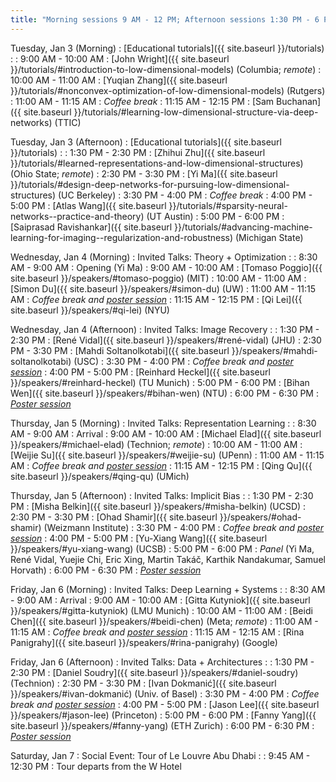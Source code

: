 ```yaml
---
title: "Morning sessions 9 AM - 12 PM; Afternoon sessions 1:30 PM - 6 PM"
---
```


Tuesday, Jan 3 (Morning)
: [Educational tutorials]({{ site.baseurl }}/tutorials)
   : 
: 9:00 AM - 10:00 AM
   : [John Wright]({{ site.baseurl }}/tutorials/#introduction-to-low-dimensional-models) (Columbia; *remote*)
: 10:00 AM - 11:00 AM
   : [Yuqian Zhang]({{ site.baseurl }}/tutorials/#nonconvex-optimization-of-low-dimensional-models) (Rutgers)
: 11:00 AM - 11:15 AM
   : *Coffee break*
: 11:15 AM - 12:15 PM
   : [Sam Buchanan]({{ site.baseurl }}/tutorials/#learning-low-dimensional-structure-via-deep-networks) (TTIC)


Tuesday, Jan 3 (Afternoon)
: [Educational tutorials]({{ site.baseurl }}/tutorials)
   : 
: 1:30 PM - 2:30 PM
   : [Zhihui Zhu]({{ site.baseurl }}/tutorials/#learned-representations-and-low-dimensional-structures) (Ohio State; *remote*)
: 2:30 PM - 3:30 PM
   : [Yi Ma]({{ site.baseurl }}/tutorials/#design-deep-networks-for-pursuing-low-dimensional-structures) (UC Berkeley)
: 3:30 PM - 4:00 PM
   : *Coffee break*
: 4:00 PM - 5:00 PM
   : [Atlas Wang]({{ site.baseurl }}/tutorials/#sparsity-neural-networks--practice-and-theory) (UT Austin)
: 5:00 PM - 6:00 PM
   : [Saiprasad Ravishankar]({{ site.baseurl }}/tutorials/#advancing-machine-learning-for-imaging--regularization-and-robustness) (Michigan State)

Wednesday, Jan 4 (Morning)
: Invited Talks: Theory + Optimization
   : 
: 8:30 AM - 9:00 AM
   : Opening (Yi Ma)
: 9:00 AM - 10:00 AM
   : [Tomaso Poggio]({{ site.baseurl }}/speakers/#tomaso-poggio) (MIT)
: 10:00 AM - 11:00 AM
   : [Simon Du]({{ site.baseurl }}/speakers/#simon-du) (UW)
: 11:00 AM - 11:15 AM
   : *Coffee break and [poster session]({{site.baseurl}}/posters/#wednesday-january-4th)*
: 11:15 AM - 12:15 PM
   : [Qi Lei]({{ site.baseurl }}/speakers/#qi-lei) (NYU)

Wednesday, Jan 4 (Afternoon)
: Invited Talks: Image Recovery
   : 
: 1:30 PM - 2:30 PM
   : [René Vidal]({{ site.baseurl }}/speakers/#rené-vidal) (JHU)
: 2:30 PM - 3:30 PM
   : [Mahdi Soltanolkotabi]({{ site.baseurl }}/speakers/#mahdi-soltanolkotabi) (USC)
: 3:30 PM - 4:00 PM
   : *Coffee break and [poster session]({{site.baseurl}}/posters/#wednesday-january-4th)*
: 4:00 PM - 5:00 PM
   : [Reinhard Heckel]({{ site.baseurl }}/speakers/#reinhard-heckel) (TU Munich)
: 5:00 PM - 6:00 PM
   : [Bihan Wen]({{ site.baseurl }}/speakers/#bihan-wen) (NTU)
: 6:00 PM - 6:30 PM
   : *[Poster session]({{site.baseurl}}/posters/#wednesday-january-4th)*

Thursday, Jan 5 (Morning)
: Invited Talks: Representation Learning
   : 
: 8:30 AM - 9:00 AM
   : Arrival
: 9:00 AM - 10:00 AM
   : [Michael Elad]({{ site.baseurl }}/speakers/#michael-elad) (Technion; *remote*)
: 10:00 AM - 11:00 AM
   : [Weijie Su]({{ site.baseurl }}/speakers/#weijie-su) (UPenn)
: 11:00 AM - 11:15 AM
   : *Coffee break and [poster session]({{site.baseurl}}/posters/#thursday-january-5th)*
: 11:15 AM - 12:15 PM
   : [Qing Qu]({{ site.baseurl }}/speakers/#qing-qu) (UMich)

Thursday, Jan 5 (Afternoon)
: Invited Talks: Implicit Bias
   : 
: 1:30 PM - 2:30 PM
   : [Misha Belkin]({{ site.baseurl }}/speakers/#misha-belkin) (UCSD)
: 2:30 PM - 3:30 PM
   : [Ohad Shamir]({{ site.baseurl }}/speakers/#ohad-shamir) (Weizmann Institute)
: 3:30 PM - 4:00 PM
   : *Coffee break and [poster session]({{site.baseurl}}/posters/#thursday-january-5th)*
: 4:00 PM - 5:00 PM
   : [Yu-Xiang Wang]({{ site.baseurl }}/speakers/#yu-xiang-wang) (UCSB)
: 5:00 PM - 6:00 PM
   : *Panel* (Yi Ma, René Vidal, Yuejie Chi, Eric Xing, Martin Takáč, Karthik Nandakumar, Samuel Horvath)
: 6:00 PM - 6:30 PM
   : *[Poster session]({{site.baseurl}}/posters/#thursday-january-5th)*

Friday, Jan 6 (Morning)
: Invited Talks: Deep Learning + Systems
   : 
: 8:30 AM - 9:00 AM
   : Arrival
: 9:00 AM - 10:00 AM
   : [Gitta Kutyniok]({{ site.baseurl }}/speakers/#gitta-kutyniok) (LMU Munich)
: 10:00 AM - 11:00 AM
   : [Beidi Chen]({{ site.baseurl }}/speakers/#beidi-chen) (Meta; *remote*)
: 11:00 AM - 11:15 AM
   : *Coffee break and [poster session]({{site.baseurl}}/posters/#friday-january-6th)*
: 11:15 AM - 12:15 AM
   : [Rina Panigrahy]({{ site.baseurl }}/speakers/#rina-panigrahy) (Google)

Friday, Jan 6 (Afternoon)
: Invited Talks: Data + Architectures
   : 
: 1:30 PM - 2:30 PM
   : [Daniel Soudry]({{ site.baseurl }}/speakers/#daniel-soudry) (Technion)
: 2:30 PM - 3:30 PM
   : [Ivan Dokmanić]({{ site.baseurl }}/speakers/#ivan-dokmanić) (Univ. of Basel)
: 3:30 PM - 4:00 PM
   : *Coffee break and [poster session]({{site.baseurl}}/posters/#friday-january-6th)*
: 4:00 PM - 5:00 PM
   : [Jason Lee]({{ site.baseurl }}/speakers/#jason-lee) (Princeton)
: 5:00 PM - 6:00 PM
   : [Fanny Yang]({{ site.baseurl }}/speakers/#fanny-yang) (ETH Zurich)
: 6:00 PM - 6:30 PM
   : *[Poster session]({{site.baseurl}}/posters/#friday-january-6th)*


Saturday, Jan 7
: Social Event: Tour of Le Louvre Abu Dhabi
   : 
: 9:45 AM - 12:30 PM
   : Tour departs from the W Hotel

